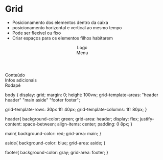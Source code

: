 # Grid

- Posicionamento dos elementos dentro da caixa
- posicionamento horizontal e vertical ao mesmo tempo 
- Pode ser flexível ou fixo
- Criar espaços para os elementos filhos habitarem

<body>
  <header>
    <div>Logo</div>
    <div>Menu</div>
  </header>
  
  <main> Conteúdo </main>

  <aside> Infos adicionais</aside>

  <footer> Rodapé</footer>
</body>

body {
  display: grid;
  margin: 0;
  height: 100vw;
  grid-template-areas:
    "header header"
    "main aside"
    "footer footer";
  
  grid-template-rows: 30px 1fr 40px;
  grid-template-columns: 1fr 80px;
}

header{
  background-color: green;
  grid-area: header;
  display: flex;
  justify-content: space-between;
  align-items: center;
  padding: 0 8px;
}

main{
  background-color: red;
  grid-area: main;
}

aside{
  background-color: blue;
  grid-area: aside;
}

footer{
  background-color: gray;
  grid-area: footer;
}